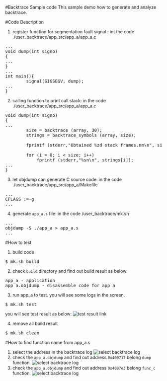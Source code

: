 #Backtrace Sample code
This sample demo how to generate and analyze backtrace.

#Code Description
1. register function for segmentation fault signal : int the code ./user_backtrace/app_src/app_a/app_a.c
<pre>
...
void dump(int signo)
{
...
}
...
int main(){
        signal(SIGSEGV, dump);
...
}
</pre>



2. calling function to print call stack: in the code ./user_backtrace/app_src/app_a/app_a.c
<pre>
void dump(int signo)
{
...
        size = backtrace (array, 30);
        strings = backtrace_symbols (array, size);
 
        fprintf (stderr,"Obtained %zd stack frames.nm\n", size);
 
        for (i = 0; i < size; i++)
            fprintf (stderr,"%sn\n", strings[i]);
...
}
</pre>

3. let objdump can generate C source code: in the code ./user_backtrace/app_src/app_a/Makefile
<pre>
...
CFLAGS :=-g
...
</pre>

4. generate `app_a.s` file: in the code /user_backtrace/mk.sh
<pre>
...
objdump -S ./app_a > app_a.s
...
</pre>


#How to test
1. build code
<pre>$ mk.sh build</pre>

2. check `build` directory and find out build result as below: 
<pre>
app_a - application
app_a.objdump - disassemble code for app_a
</pre>

3. run app_a to test. you will see some logs in the screen.
<pre>$ mk.sh test </pre>
you will see test result as below:
![test result link](http://139.162.35.49/image/Linux-Programming/user_backtrace_20160407.png)

4. remove all build result
<pre>$ mk.sh clean</pre> 

#How to find function name from app_a.s
1. select the address in the backtrace log
![select backtrace log](http://139.162.35.49/image/Linux-Programming/user_backtrace_20160407_0.png)
2. check the `app_a.objdump` and find out address `0x400717` belong `dump` function. 
![select backtrace log](http://139.162.35.49/image/Linux-Programming/user_backtrace_20160409_1.png)
3. check the `app_a.objdump` and find out address `0x4007e3` belong `func_c` function. 
![select backtrace log](http://139.162.35.49/image/Linux-Programming/user_backtrace_20160409.png)
